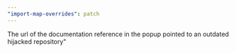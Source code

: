```yaml
---
"import-map-overrides": patch
---
```


The url of the documentation reference in the popup pointed to an outdated hijacked repository"
